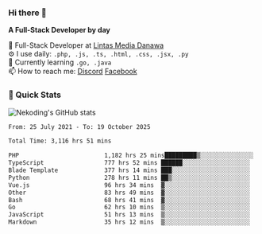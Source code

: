 ### Hi there 👋

**A Full-Stack Developer by day**

🔭 Full-Stack Developer at [Lintas Media Danawa](https://www.lintasmediadanawa.com/)  
⚙️ I use daily: `.php, .js, .ts, .html, .css, .jsx, .py`  
🌱 Currently learning `.go, .java`  
📫 How to reach me: [Discord](https://discordapp.com/users/984448732999327766)  [Facebook](https://fb.me/tyvandi)  

### 🚀 Quick Stats  

![Nekoding's GitHub stats](https://github-readme-stats.vercel.app/api?username=nekoding&show_icons=true)

<!--START_SECTION:waka-->

```txt
From: 25 July 2021 - To: 19 October 2025

Total Time: 3,116 hrs 51 mins

PHP                        1,182 hrs 25 mins█████████▒░░░░░░░░░░░░░░░   36.94 %
TypeScript                 777 hrs 52 mins ██████░░░░░░░░░░░░░░░░░░░   24.30 %
Blade Template             377 hrs 14 mins ███░░░░░░░░░░░░░░░░░░░░░░   11.79 %
Python                     278 hrs 11 mins ██▒░░░░░░░░░░░░░░░░░░░░░░   08.69 %
Vue.js                     96 hrs 34 mins  ▓░░░░░░░░░░░░░░░░░░░░░░░░   03.02 %
Other                      83 hrs 49 mins  ▓░░░░░░░░░░░░░░░░░░░░░░░░   02.62 %
Bash                       68 hrs 41 mins  ▓░░░░░░░░░░░░░░░░░░░░░░░░   02.15 %
Go                         62 hrs 10 mins  ▒░░░░░░░░░░░░░░░░░░░░░░░░   01.94 %
JavaScript                 51 hrs 13 mins  ▒░░░░░░░░░░░░░░░░░░░░░░░░   01.60 %
Markdown                   35 hrs 12 mins  ▒░░░░░░░░░░░░░░░░░░░░░░░░   01.10 %
```

<!--END_SECTION:waka-->

<!--
**nekoding/nekoding** is a ✨ _special_ ✨ repository because its `README.md` (this file) appears on your GitHub profile.

Here are some ideas to get you started:

- 🔭 I’m currently working on ...
- 🌱 I’m currently learning ...
- 👯 I’m looking to collaborate on ...
- 🤔 I’m looking for help with ...
- 💬 Ask me about ...
- 📫 How to reach me: ...
- 😄 Pronouns: ...
- ⚡ Fun fact: ...
-->
